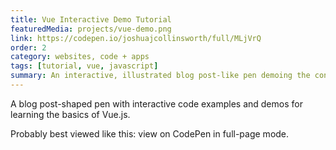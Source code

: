 ```yaml
---
title: Vue Interactive Demo Tutorial
featuredMedia: projects/vue-demo.png
link: https://codepen.io/joshuajcollinsworth/full/MLjVrQ
order: 2
category: websites, code + apps
tags: [tutorial, vue, javascript]
summary: An interactive, illustrated blog post-like pen demoing the concepts of Vue JS.
---
```


A blog post-shaped pen with interactive code examples and demos for learning the basics of Vue.js.

Probably best viewed like this: view on CodePen in full-page mode.
